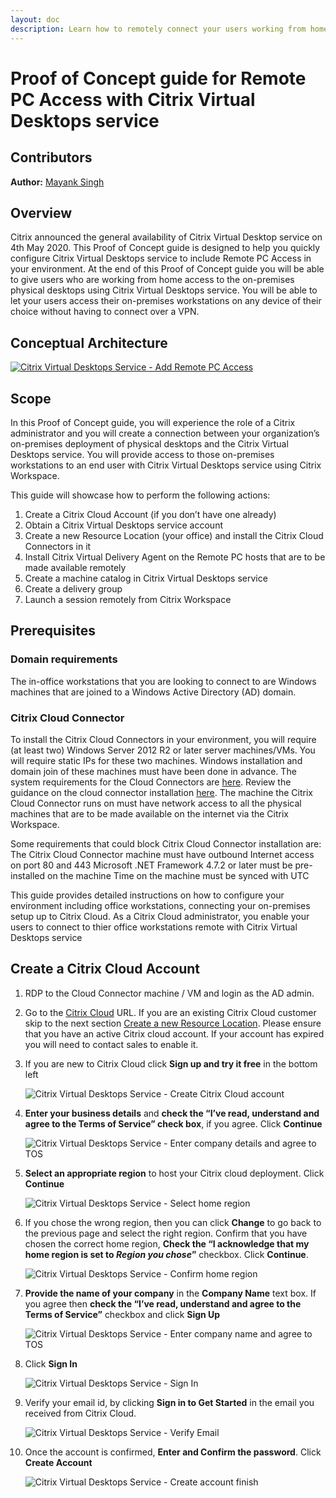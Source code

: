 ```yaml
---
layout: doc
description: Learn how to remotely connect your users working from home to thier physical PCs in the office. Quickly connect your on-premises physical machines to to Citrix Cloud with Citrix Virtual Desktops service and allow remote access from any anywhere and on any device.
---
```

# Proof of Concept guide for Remote PC Access with Citrix Virtual Desktops service

## Contributors

**Author:** [Mayank Singh](https://twitter.com/techmayank)

## Overview

Citrix announced the general availability of Citrix Virtual Desktop service on 4th May 2020. This Proof of Concept guide is designed to help you quickly configure Citrix Virtual Desktops service to include Remote PC Access in your environment. At the end of this Proof of Concept guide you will be able to give users who are working from home access to the on-premises physical desktops using Citrix Virtual Desktops service. You will be able to let your users access their on-premises workstations on any device of their choice without having to connect over a VPN.

## Conceptual Architecture

[![Citrix Virtual Desktops Service - Add Remote PC Access](/en-us/tech-zone/learn/media/poc-guides_remote-pc-access_virtual-desktops-service_ca.png)](/en-us/tech-zone/learn/media/poc-guides_remote-pc-access_virtual-desktops-service-ca.png)

## Scope

In this Proof of Concept guide, you will experience the role of a Citrix administrator and you will create a connection between your organization’s on-premises deployment of physical desktops and the Citrix Virtual Desktops service. You will provide access to those on-premises workstations to an end user with Citrix Virtual Desktops service using Citrix Workspace.

This guide will showcase how to perform the following actions:

1.  Create a Citrix Cloud Account (if you don’t have one already)
2.  Obtain a Citrix Virtual Desktops service account
3.  Create a new Resource Location (your office) and install the Citrix Cloud Connectors in it
4.  Install Citrix Virtual Delivery Agent on the Remote PC hosts that are to be made available remotely
5.  Create a machine catalog in Citrix Virtual Desktops service
6.  Create a delivery group
7.  Launch a session remotely from Citrix Workspace

## Prerequisites

### Domain requirements

The in-office workstations that you are looking to connect to are Windows machines that are joined to a Windows Active Directory (AD) domain.

### Citrix Cloud Connector

To install the Citrix Cloud Connectors in your environment, you will require (at least two) Windows Server 2012 R2 or later server machines/VMs. You will require static IPs for these two machines. Windows installation and domain join of these machines must have been done in advance. 
The system requirements for the Cloud Connectors are [here](https://docs.citrix.com/en-us/citrix-cloud/citrix-cloud-resource-locations/citrix-cloud-connector/technical-details.html). Review the guidance on the cloud connector installation [here](https://docs.citrix.com/en-us/citrix-cloud/citrix-cloud-resource-locations/citrix-cloud-connector/installation.html#installation-considerations-and-guidance).
The machine the Citrix Cloud Connector runs on must have network access to all the physical machines that are to be made available on the internet via the Citrix Workspace.

Some requirements that could block Citrix Cloud Connector installation are:
The Citrix Cloud Connector machine must have outbound Internet access on port 80 and 443
Microsoft .NET Framework 4.7.2 or later must be pre-installed on the machine
Time on the machine must be synced with UTC

This guide provides detailed instructions on how to configure your environment including office workstations, connecting your on-premises setup up to Citrix Cloud. As a Citrix Cloud administrator, you enable your users to connect to thier office workstations remote with Citrix Virtual Desktops service

## Create a Citrix Cloud Account

1.  RDP to the Cloud Connector machine / VM and login as the AD admin.

1.  Go to the [Citrix Cloud](https://citrix.cloud.com) URL. If you are an existing Citrix Cloud customer skip to the next section [Create a new Resource Location](/en-us/tech-zone/learn/poc-guides/remote-pc-access.html#create-a-new-resource-location). Please ensure that you have an active Citrix cloud account. If your account has expired you will need to contact sales to enable it.

1.  If you are new to Citrix Cloud click **Sign up and try it free** in the bottom left

    ![Citrix Virtual Desktops Service - Create Citrix Cloud account](/en-us/tech-zone/learn/media/poc-guides_remote-pc-access_cvd-1.png)

1.  **Enter your business details** and **check the “I’ve read, understand and agree to the Terms of Service” check box**, if you agree. Click **Continue**

    ![Citrix Virtual Desktops Service - Enter company details and agree to TOS](/en-us/tech-zone/learn/media/poc-guides_remote-pc-access_cvd-2.png)
    
1.  **Select an appropriate region** to host your Citrix cloud deployment. Click **Continue**

    ![Citrix Virtual Desktops Service - Select home region](/en-us/tech-zone/learn/media/poc-guides_remote-pc-access_cvd-3.png)
   
1.  If you chose the wrong region, then you can click **Change** to go back to the previous page and select the right region. Confirm that you have chosen the correct home region, **Check the “I acknowledge that my home region is set to *Region you chose*”** checkbox. Click **Continue**.

    ![Citrix Virtual Desktops Service - Confirm home region](/en-us/tech-zone/learn/media/poc-guides_remote-pc-access_cvd-4.png)

1.  **Provide the name of your company** in the **Company Name** text box. If you agree then **check the “I’ve read, understand and agree to the Terms of Service”** checkbox and click **Sign Up**

    ![Citrix Virtual Desktops Service - Enter company name and agree to TOS](/en-us/tech-zone/learn/media/poc-guides_remote-pc-access_cvd-5.png)

1.  Click **Sign In**

    ![Citrix Virtual Desktops Service - Sign In](/en-us/tech-zone/learn/media/poc-guides_remote-pc-access_cvd-6.png)
    
1.  Verify your email id, by clicking **Sign in to Get Started** in the email you received from Citrix Cloud.

    ![Citrix Virtual Desktops Service - Verify Email](/en-us/tech-zone/learn/media/poc-guides_remote-pc-access_cvd-7.png)
    
1.  Once the account is confirmed, **Enter and Confirm the password**. Click **Create Account**

    ![Citrix Virtual Desktops Service - Create account finish](/en-us/tech-zone/learn/media/poc-guides_remote-pc-access_cvd-8.png)
